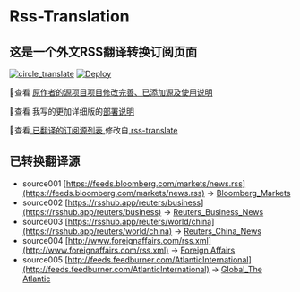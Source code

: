 #  Rss-Translation

## 这是一个外文RSS翻译转换订阅页面 

[![circle_translate](https://github.com/zhong5391/x/actions/workflows/circle_translate.yml/badge.svg)](https://github.com/zhong5391/x/actions/workflows/circle_translate.yml) [![Deploy](https://github.com/zhong5391/x/actions/workflows/jekyll-gh-pages.yml/badge.svg)](https://github.com/zhong5391/x/actions/workflows/jekyll-gh-pages.yml)

 📢查看 [原作者的源项目项目修改完善、已添加源及使用说明](https://github.com/tjsky/Rss-Translation/tree/main/illustrate) 

 📢查看 我写的更加详细版的[部署说明](https://www.tjsky.net/tutorial/801)

 📢查看[ 已翻译的订阅源列表 ](https://zhong5391.github.io/x) 修改自[ rss-translate ](https://github.com/rcy1314/Rss-Translation)

## 已转换翻译源
 - source001 [https://feeds.bloomberg.com/markets/news.rss](https://feeds.bloomberg.com/markets/news.rss) -> [Bloomberg_Markets](rss/Bloomberg_Markets.xml)
 - source002 [https://rsshub.app/reuters/business](https://rsshub.app/reuters/business) -> [Reuters_Business_News](rss/Reuters_Business_News.xml)
 - source003 [https://rsshub.app/reuters/world/china](https://rsshub.app/reuters/world/china) -> [Reuters_China_News](rss/Reuters_China_News.xml)
 - source004 [http://www.foreignaffairs.com/rss.xml](http://www.foreignaffairs.com/rss.xml) -> [Foreign Affairs](rss/Foreign%20Affairs.xml)
 - source005 [http://feeds.feedburner.com/AtlanticInternational](http://feeds.feedburner.com/AtlanticInternational) -> [Global_The Atlantic](rss/Global_The%20Atlantic.xml)
